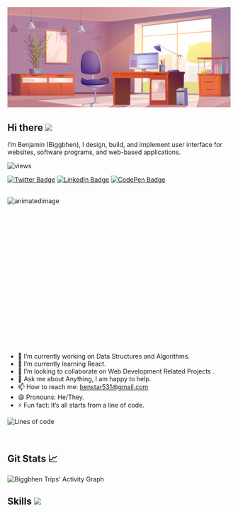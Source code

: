 ![bigghen's GitHub Banner](./assets/home-office-interior-room-working-with-pc/149Z_2107.w015.n001.493B.p15.493.jpg)

## Hi there <img src="https://raw.githubusercontent.com/iampavangandhi/iampavangandhi/master/gifs/Hi.gif" width="25px">

I’m Benjamin (Biggbhen), I design, build, and implement user interface for websites, software programs, and web-based applications.

![views](https://views-badge.glitch.me/badge?page_id=biggbhen)

<!-- [![Profile-Views Badge](https://badges.pufler.dev/visits/tracemycodes/tracemycodes)](https:tracemycodes.dev) -->

[![Twitter Badge](https://img.shields.io/badge/Twitter-Profile-informational?style=flat&logo=twitter&logoColor=white&color=1CA2F1)](https://twitter.com/Bigg_kodes)
[![LinkedIn Badge](https://img.shields.io/badge/LinkedIn-Profile-informational?style=flat&logo=linkedin&logoColor=white&color=0D76A8)](https://www.linkedin.com/in/benjamin-ugochukwu-4614a522a)
[![CodePen Badge](https://img.shields.io/badge/CodePen-Profile-informational?style=flat&logo=codepen&logoColor=white&color=black)](https://codepen.io/biggbhen)

<br>
<img align="right" width="150%" height="350px" src="https://i.ibb.co/b2s4dQp/animation-500-kxa883sd.gif" alt="animatedimage" border="0" margin-top="-20px">
<br>

- 🔭 I’m currently working on Data Structures and Algorithms.
- 🌱 I’m currently learning React.
- 👯 I’m looking to collaborate on Web Development Related Projects .
- 💬 Ask me about Anything, I am happy to help.
- 📫 How to reach me: benstar531@gmail.com
- 😄 Pronouns: He/They.
- ⚡ Fun fact: It’s all starts from a line of code.

![Lines of code](https://img.shields.io/badge/From%20Hello%20World%20I%27ve%20Written-233826%20lines%20of%20code-blue)

<br clear="right"/>

## Git Stats &#x1f4c8;

<!-- <br>
<p align="left">
  <a href="https://git.io/streak-stats">
  <img width="49.5%" height="170px" src="https://github-readme-stats.vercel.app/api/top-langs/?username=biggbhen&layout=compact&title_color=5BCDEC&text_color=FFFEFE&hide=HTML&icon_color=4AB197&bg_color=0D1117" />
  <img width="49.5%" height="170px" src="http://github-readme-streak-stats.herokuapp.com?user=biggbhen&theme=react&date_format=M%20j%5B%2C%20Y%5D&fire=FFFEFE&currStreakNum=FFFEFE&dates=FFFEFE&background=0D1117&ring=5BCDEC&sideNums=FFFEFE" />
  </a>
</p>
<br> -->

![Biggbhen Trips' Activity Graph](https://activity-graph.herokuapp.com/graph?username=biggbhen&custom_title=biggKodes%20Contribution%20Graph&theme=react-dark)

## Skills <img src="https://media.giphy.com/media/iY8CRBdQXODJSCERIr/giphy.gif" width="30px">&nbsp;
